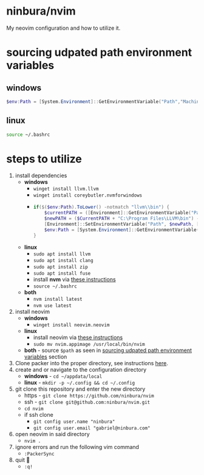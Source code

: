 # ninbura/nvim
My neovim configuration and how to utilize it.
# sourcing udpated path environment variables
## windows
```powershell
$env:Path = [System.Environment]::GetEnvironmentVariable("Path","Machine") + ";" + [System.Environment]::GetEnvironmentVariable("Path","User")
```
## linux
```bash
source ~/.bashrc
```
# steps to utilize
1. install dependencies
    - **windows**
        - `winget install llvm.llvm`
        - `winget install coreybutler.nvmforwindows`
        - ```powershell
          if($($env:Path).ToLower() -notmatch "llvm\\bin") {
              $currentPATH = ([Environment]::GetEnvironmentVariable("Path")).Split(";")
              $newPATH = ($CurrentPATH + "C:\Program Files\LLVM\bin") -Join ";"
              [Environment]::SetEnvironmentVariable("Path", $newPath, [EnvironmentVariableTarget]::Machine)
              $env:Path = [System.Environment]::GetEnvironmentVariable("Path","Machine") + ";" + [System.Environment]::GetEnvironmentVariable("Path","User")
          }
          ```
    - **linux**
        - `sudo apt install llvm`
        - `sudo apt install clang`
        - `sudo apt install zip`
        - `sudo apt install fuse`
        - install **nvm** via [these instructions](https://github.com/nvm-sh/nvm#installing-and-updating)
        - `source ~/.bashrc`
    - **both**
        - `nvm install latest`
        - `nvm use latest`
2. install neovim
    - **windows**
        - `winget install neovim.neovim`
    - **linux**
        - install neovim via [these instructions](https://github.com/neovim/neovim/blob/master/INSTALL.md#linux)
        - `sudo mv nvim.appimage /usr/local/bin/nvim`
    - **both** - source `$path` as seen in [sourcing udpated path environment variables](#sourcing-udpated-path-environment-variables) section
3. Clone packer into the proper directory, see instructions [here](https://github.com/wbthomason/packer.nvim#quickstart).
4. create and or navigate to the configuration directory
    - **windows** - `cd ~/appdata/local`
    - **linux** - `mkdir -p ~/.config && cd ~/.config`
5. git clone this repository and enter the new directory
    - https - `git clone https://github.com/ninbura/nvim`
    - ssh - `git clone git@github.com:ninbura/nvim.git`
    - `cd nvim`
    - if ssh clone
        - `git config user.name "ninbura"`
        - `git config user.email "gabriel@ninbura.com"`
6. open neovim in said directory
    - `nvim .`
7. ignore errors and run the following vim command
    - `:PackerSync`
8. quit 💃
    - `:q!`
